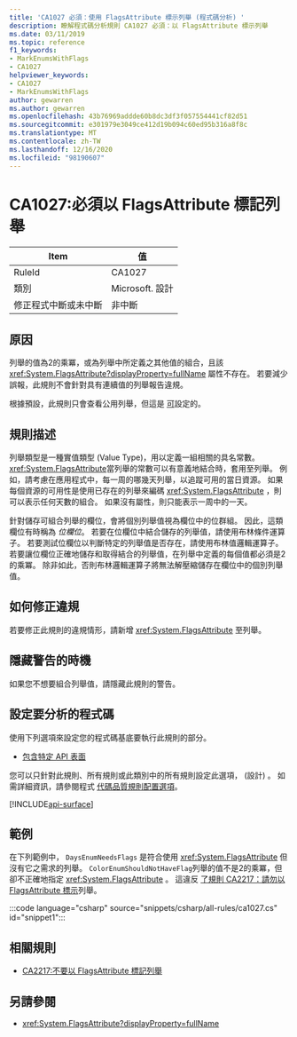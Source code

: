 ```yaml
---
title: 'CA1027 必須：使用 FlagsAttribute 標示列舉 (程式碼分析) '
description: 瞭解程式碼分析規則 CA1027 必須：以 FlagsAttribute 標示列舉
ms.date: 03/11/2019
ms.topic: reference
f1_keywords:
- MarkEnumsWithFlags
- CA1027
helpviewer_keywords:
- CA1027
- MarkEnumsWithFlags
author: gewarren
ms.author: gewarren
ms.openlocfilehash: 43b76969addde60b8dc3df3f057554441cf82d51
ms.sourcegitcommit: e301979e3049ce412d19b094c60ed95b316a8f8c
ms.translationtype: MT
ms.contentlocale: zh-TW
ms.lasthandoff: 12/16/2020
ms.locfileid: "98190607"
---
```

# <a name="ca1027-mark-enums-with-flagsattribute"></a>CA1027:必須以 FlagsAttribute 標記列舉

| Item                                     | 值            |
|------------------------------------------|------------------|
| RuleId                                   | CA1027           |
| 類別                                 | Microsoft. 設計 |
| 修正程式中斷或未中斷 | 非中斷     |

## <a name="cause"></a>原因

列舉的值為2的乘冪，或為列舉中所定義之其他值的組合，且該 <xref:System.FlagsAttribute?displayProperty=fullName> 屬性不存在。 若要減少誤報，此規則不會針對具有連續值的列舉報告違規。

根據預設，此規則只會查看公用列舉，但這是 [可](#configure-code-to-analyze)設定的。

## <a name="rule-description"></a>規則描述

列舉類型是一種實值類型 (Value Type)，用以定義一組相關的具名常數。 <xref:System.FlagsAttribute>當列舉的常數可以有意義地結合時，套用至列舉。 例如，請考慮在應用程式中，每一周的哪幾天列舉，以追蹤可用的當日資源。 如果每個資源的可用性是使用已存在的列舉來編碼 <xref:System.FlagsAttribute> ，則可以表示任何天數的組合。 如果沒有屬性，則只能表示一周中的一天。

針對儲存可組合列舉的欄位，會將個別列舉值視為欄位中的位群組。 因此，這類欄位有時稱為 *位欄位*。 若要在位欄位中結合儲存的列舉值，請使用布林條件運算子。 若要測試位欄位以判斷特定的列舉值是否存在，請使用布林值邏輯運算子。 若要讓位欄位正確地儲存和取得結合的列舉值，在列舉中定義的每個值都必須是2的乘冪。 除非如此，否則布林邏輯運算子將無法解壓縮儲存在欄位中的個別列舉值。

## <a name="how-to-fix-violations"></a>如何修正違規

若要修正此規則的違規情形，請新增 <xref:System.FlagsAttribute> 至列舉。

## <a name="when-to-suppress-warnings"></a>隱藏警告的時機

如果您不想要組合列舉值，請隱藏此規則的警告。

## <a name="configure-code-to-analyze"></a>設定要分析的程式碼

使用下列選項來設定您的程式碼基底要執行此規則的部分。

- [包含特定 API 表面](#include-specific-api-surfaces)

您可以只針對此規則、所有規則或此類別中的所有規則設定此選項， (設計) 。 如需詳細資訊，請參閱程式 [代碼品質規則配置選項](../code-quality-rule-options.md)。

[!INCLUDE[api-surface](~/includes/code-analysis/api-surface.md)]

## <a name="example"></a>範例

在下列範例中， `DaysEnumNeedsFlags` 是符合使用 <xref:System.FlagsAttribute> 但沒有它之需求的列舉。 `ColorEnumShouldNotHaveFlag`列舉的值不是2的乘冪，但卻不正確地指定 <xref:System.FlagsAttribute> 。 這違反 [了規則 CA2217：請勿以 FlagsAttribute 標示](ca2217.md)列舉。

:::code language="csharp" source="snippets/csharp/all-rules/ca1027.cs" id="snippet1":::

## <a name="related-rules"></a>相關規則

- [CA2217:不要以 FlagsAttribute 標記列舉](ca2217.md)

## <a name="see-also"></a>另請參閱

- <xref:System.FlagsAttribute?displayProperty=fullName>
